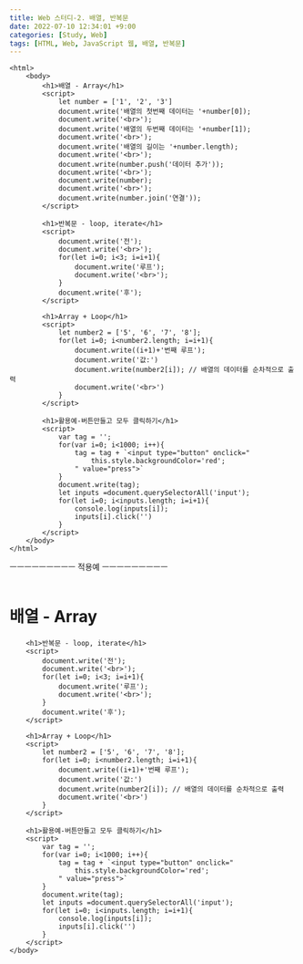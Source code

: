 ```yaml
---
title: Web 스터디-2. 배열, 반복문
date: 2022-07-10 12:34:01 +9:00
categories: [Study, Web]
tags: [HTML, Web, JavaScript 웹, 배열, 반복문]
---
```


```
<html>
    <body>
        <h1>배열 - Array</h1>
        <script>
            let number = ['1', '2', '3']
            document.write('배열의 첫번째 데이터는 '+number[0]);
            document.write('<br>');
            document.write('배열의 두번째 데이터는 '+number[1]);
            document.write('<br>');
            document.write('배열의 길이는 '+number.length);
            document.write('<br>');
            document.write(number.push('데이터 추가'));
            document.write('<br>');
            document.write(number);
            document.write('<br>');
            document.write(number.join('연결'));
        </script>

        <h1>반복문 - loop, iterate</h1>
        <script>
            document.write('전');
            document.write('<br>');
            for(let i=0; i<3; i=i+1){
                document.write('루프');
                document.write('<br>');
            }
            document.write('후');
        </script>

        <h1>Array + Loop</h1>
        <script>
            let number2 = ['5', '6', '7', '8'];
            for(let i=0; i<number2.length; i=i+1){
                document.write((i+1)+'번째 루프');
                document.write('값:')
                document.write(number2[i]); // 배열의 데이터를 순차적으로 출력
                document.write('<br>')
            }
        </script>

        <h1>활용예-버튼만들고 모두 클릭하기</h1>
        <script>
            var tag = '';
            for(var i=0; i<1000; i++){
                tag = tag + `<input type="button" onclick="        
                    this.style.backgroundColor='red';
                " value="press">`
            }
            document.write(tag);
            let inputs =document.querySelectorAll('input');
            for(let i=0; i<inputs.length; i=i+1){
                console.log(inputs[i]);
                inputs[i].click('')
            }
        </script>
    </body>
</html>
```

ㅡㅡㅡㅡㅡㅡㅡㅡㅡ
적용예
ㅡㅡㅡㅡㅡㅡㅡㅡㅡ
<br>
<br>


<html>
    <body>
        <h1>배열 - Array</h1>
        <script>
            let number = ['1', '2', '3']
            document.write('배열의 첫번째 데이터는 '+number[0]);
            document.write('<br>');
            document.write('배열의 두번째 데이터는 '+number[1]);
            document.write('<br>');
            document.write('배열의 길이는 '+number.length);
            document.write('<br>');
            document.write(number.push('데이터 추가'));
            document.write('<br>');
            document.write(number);
            document.write('<br>');
            document.write(number.join('연결'));
        </script>

        <h1>반복문 - loop, iterate</h1>
        <script>
            document.write('전');
            document.write('<br>');
            for(let i=0; i<3; i=i+1){
                document.write('루프');
                document.write('<br>');
            }
            document.write('후');
        </script>

        <h1>Array + Loop</h1>
        <script>
            let number2 = ['5', '6', '7', '8'];
            for(let i=0; i<number2.length; i=i+1){
                document.write((i+1)+'번째 루프');
                document.write('값:')
                document.write(number2[i]); // 배열의 데이터를 순차적으로 출력
                document.write('<br>')
            }
        </script>

        <h1>활용예-버튼만들고 모두 클릭하기</h1>
        <script>
            var tag = '';
            for(var i=0; i<1000; i++){
                tag = tag + `<input type="button" onclick="        
                    this.style.backgroundColor='red';
                " value="press">`
            }
            document.write(tag);
            let inputs =document.querySelectorAll('input');
            for(let i=0; i<inputs.length; i=i+1){
                console.log(inputs[i]);
                inputs[i].click('')
            }
        </script>
    </body>
</html>